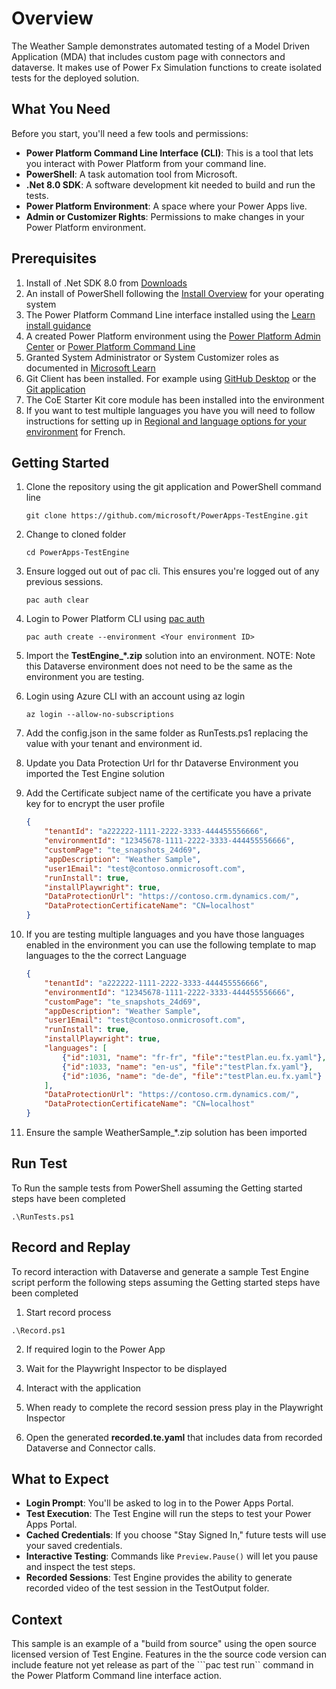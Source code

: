 # Overview

The Weather Sample demonstrates automated testing of a Model Driven Application (MDA) that includes custom page with connectors and dataverse. It makes use of Power Fx Simulation functions to create isolated tests for the deployed solution.

## What You Need

Before you start, you'll need a few tools and permissions:
- **Power Platform Command Line Interface (CLI)**: This is a tool that lets you interact with Power Platform from your command line.
- **PowerShell**: A task automation tool from Microsoft.
- **.Net 8.0 SDK**: A software development kit needed to build and run the tests.
- **Power Platform Environment**: A space where your Power Apps live.
- **Admin or Customizer Rights**: Permissions to make changes in your Power Platform environment.

## Prerequisites

1. Install of .Net SDK 8.0 from [Downloads](https://dotnet.microsoft.com/download/dotnet/8.0)
2. An install of PowerShell following the [Install Overview](https://learn.microsoft.com/powershell/scripting/install/installing-powershell) for your operating system
3. The Power Platform Command Line interface installed using the [Learn install guidance](https://learn.microsoft.com/power-platform/developer/cli/introduction?tabs=windows#install-microsoft-power-platform-cli)
4. A created Power Platform environment using the [Power Platform Admin Center](https://learn.microsoft.com/power-platform/admin/create-environment) or [Power Platform Command Line](https://learn.microsoft.com/power-platform/developer/cli/reference/admin#pac-admin-create)
5. Granted System Administrator or System Customizer roles as documented in [Microsoft Learn](https://learn.microsoft.compower-apps/maker/model-driven-apps/privileges-required-customization#system-administrator-and-system-customizer-security-roles)
6. Git Client has been installed. For example using [GitHub Desktop](https://desktop.github.com/download/) or the [Git application](https://git-scm.com/book/en/v2/Getting-Started-Installing-Git)
7. The CoE Starter Kit core module has been installed into the environment
8. If you want to test multiple languages you have you will need to follow instructions for setting up in [Regional and language options for your environment](https://learn.microsoft.com/power-platform/admin/enable-languages) for French. 

## Getting Started

1. Clone the repository using the git application and PowerShell command line

    ```pwsh
    git clone https://github.com/microsoft/PowerApps-TestEngine.git
    ```

2. Change to cloned folder

    ```pwsh
    cd PowerApps-TestEngine
    ```

3. Ensure logged out out of pac cli. This ensures you're logged out of any previous sessions.

    ```pwsh
    pac auth clear
    ```

4. Login to Power Platform CLI using [pac auth](https://learn.microsoft.com/power-platform/developer/cli/reference/auth#pac-auth-create)

    ```pwsh
    pac auth create --environment <Your environment ID>
    ```

5. Import the **TestEngine_*.zip** solution into an environment. NOTE: Note this Dataverse environment does not need to be the same as the environment you are testing.

6. Login using Azure CLI with an account using az login

    ```pwsh
    az login --allow-no-subscriptions
    ```

7. Add the config.json in the same folder as RunTests.ps1 replacing the value with your tenant and environment id. 

8. Update you Data Protection Url for thr Dataverse Environment you imported the Test Engine solution

9. Add the Certificate subject name of the certificate you have a private key for to encrypt the user profile

    ```json
    {
        "tenantId": "a222222-1111-2222-3333-444455556666",
        "environmentId": "12345678-1111-2222-3333-444455556666",
        "customPage": "te_snapshots_24d69",
        "appDescription": "Weather Sample",
        "user1Email": "test@contoso.onmicrosoft.com",
        "runInstall": true,
        "installPlaywright": true,
        "DataProtectionUrl": "https://contoso.crm.dynamics.com/",
        "DataProtectionCertificateName": "CN=localhost"
    }
    ```

10. If you are testing multiple languages and you have those languages enabled in the environment you can use the following template to map languages to the the correct Language


    ```json
    {
        "tenantId": "a222222-1111-2222-3333-444455556666",
        "environmentId": "12345678-1111-2222-3333-444455556666",
        "customPage": "te_snapshots_24d69",
        "appDescription": "Weather Sample",
        "user1Email": "test@contoso.onmicrosoft.com",
        "runInstall": true,
        "installPlaywright": true,
        "languages": [
            {"id":1031, "name": "fr-fr", "file":"testPlan.eu.fx.yaml"},
            {"id":1033, "name": "en-us", "file":"testPlan.fx.yaml"},
            {"id":1036, "name": "de-de", "file":"testPlan.eu.fx.yaml"}
        ],
        "DataProtectionUrl": "https://contoso.crm.dynamics.com/",
        "DataProtectionCertificateName": "CN=localhost"
    }
    ```

11. Ensure the sample WeatherSample_*.zip solution has been imported

## Run Test

To Run the sample tests from PowerShell assuming the Getting started steps have been completed

```pwsh
.\RunTests.ps1
```

## Record and Replay

To record interaction with Dataverse and generate a sample Test Engine script perform the following steps assuming the Getting started steps have been completed

1. Start record process

```pwsh
.\Record.ps1
```

2. If required login to the Power App

3. Wait for the Playwright Inspector to be displayed

4. Interact with the application

5. When ready to complete the record session press play in the Playwright Inspector

6. Open the generated **recorded.te.yaml** that includes data from recorded Dataverse and Connector calls.

## What to Expect

- **Login Prompt**: You'll be asked to log in to the Power Apps Portal.
- **Test Execution**: The Test Engine will run the steps to test your Power Apps Portal.
- **Cached Credentials**: If you choose "Stay Signed In," future tests will use your saved credentials.
- **Interactive Testing**: Commands like `Preview.Pause()` will let you pause and inspect the test steps.
- **Recorded Sessions**: Test Engine provides the ability to generate recorded video of the test session in the TestOutput folder.

## Context

This sample is an example of a "build from source" using the open source licensed version of Test Engine. Features in the the source code version can include feature not yet release as part of the ```pac test run`` command in the Power Platform Command line interface action.
